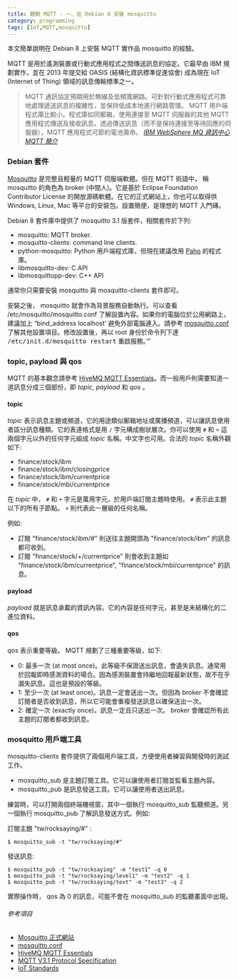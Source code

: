 ```yaml
---
title: 體驗 MQTT - 一、在 Debian 8 安裝 mosquitto
category: programming
tags: [IoT,MQTT,mosquitto]
---
```


本文簡單說明在 Debian 8 上安裝 MQTT 實作品 mosquitto 的經驗。

MQTT 是用於遙測裝置或行動式應用程式之間傳送訊息的協定。它最早由 IBM 規劃實作，並在 2013 年提交給 OASIS (結構化資訊標準促進協會) 成為現在 IoT (Internet of Thing) 領域的訊息傳輸標準之一。

> MQTT 通訊協定預期用於無線及低頻寬網路。可針對行動式應用程式可靠地處理遞送訊息的複雜性，並保持低成本地進行網路管理。 MQTT 用戶端程式庫比較小。程式庫如同郵箱，使用連接至 MQTT 伺服器的其他 MQTT 應用程式傳送及接收訊息。透過傳送訊息（而不是保持連接至等待回應的伺服器），MQTT 應用程式可節約電池壽命。
> <cite><a href="http://www-01.ibm.com/support/knowledgecenter/SSFKSJ_7.5.0/com.ibm.mm.tc.doc/tc00000_.htm?lang=zh-tw">IBM WebSphere MQ 資訊中心 MQTT 簡介</a></cite>

<!--more-->

### Debian 套件

[Mosquitto](http://www.eclipse.org/mosquitto/) 是完整且輕量的 MQTT 伺服端軟體。但在 MQTT 術語中， 稱  mosquitto 的角色為 broker (中間人)。它是基於 Eclipse Foundation Contributor License 的開放源碼軟體。在它的正式網站上，你也可以取得供 Windows, Linux, Mac 等平台的安裝包。設置簡便，是理想的 MQTT 入門磚。

Debian 8 套件庫中提供了 mosquitto 3.1 版套件，相關套件於下列:

* mosquitto: MQTT broker.
* mosquitto-clients: command line clients.
* python-mosquitto: Python 用戶端程式庫，但現在建議改用 [Paho](http://www.eclipse.org/paho/clients/python/) 的程式庫。
* libmosquitto-dev: C API
* libmosquittopp-dev: C++ API

通常你只需要安裝 mosquitto 與 mosquitto-clients 套件即可。

安裝之後， mosquitto 就會作為背景服務自動執行。可以查看 /etc/mosquitto/mosquitto.conf 了解設置內容。如果你的電腦位於公用網路上，建議加上 <q>bind_address localhost<q> 避免外部電腦連入。請參考 [mosquitto.conf](http://mosquitto.org/man/mosquitto-conf-5.html) 了解其他設置項目。修改設置後，再以 root 身份於命令列下達 <kbd>/etc/init.d/mosquitto restart</kbd> 重啟服務。

### topic, payload 與 qos

MQTT 的基本觀念請參考 [HiveMQ MQTT Essentials](http://www.hivemq.com/blog/mqtt-essentials/)。而一般用戶則需要知道一道訊息分成三個部份，即 <dfn>topic</dfn>, <dfn>payload</dfn> 和 <dfn>qos</dfn> 。

#### topic

<dfn>topic</dfn> 表示訊息主題或頻道，它的用途類似郵箱地址或廣播頻道，可以讓訊息使用者區分訊息種類。它的表達格式是用 `/` 字元構成樹狀層次。你可以使用 `#` 和 `+` 這兩個字元以外的任何字元組成 <dfn>topic</dfn> 名稱。中文字也可用。合法的 <dfn>topic</dfn> 名稱外觀如下:

* finance/stock/ibm
* finance/stock/ibm/closingprice
* finance/stock/ibm/currentprice
* finance/stock/mbi/currentprice

在 <dfn>topic</dfn> 中， `#` 和 `+` 字元是萬用字元，於用戶端訂閱主題時使用。 `#` 表示此主題以下的所有子節點。 `+` 則代表此一層級的任何名稱。

例如:

* 訂閱 "finance/stock/ibm/#" 則送往主題開頭為 "finance/stock/ibm" 的訊息都可收到。
* 訂閱 "finance/stock/+/currentprice" 則會收到主題如 "finance/stock/ibm/currentprice", "finance/stock/mbi/currentprice" 的訊息。

#### payload

<dfn>payload</dfn> 就是訊息承載的資訊內容。它的內容是任何字元，甚至是未結構化的二進位資料。

#### qos

<dfn>qos</dfn> 表示重要等級。 MQTT 規劃了三種重要等級，如下:

* 0: 最多一次 (at most once)。此等級不保證送出訊息，會遺失訊息。通常用於回報即時感測資料的場合。因為感測裝置會持繼地回報最新狀態，故不在乎漏失訊息。這也是預設的等級。
* 1: 至少一次 (at least once)。訊息一定會送出一次。但因為 broker 不會確認訂閱者是否收到訊息，所以它可能會重複發送訊息以確保送出一次。
* 2: 確定一次 (exactly once)。訊息一定且只送出一次。 broker 會確認所有此主題的訂閱者都收到訊息。

### mosquitto 用戶端工具

mosquitto-clients 套件提供了兩個用戶端工具，方便使用者練習與開發時的測試工作。

* mosquitto_sub 是主題訂閱工具。它可以讓使用者訂閱並監看主題內容。
* mosquitto_pub 是訊息發送工具。它可以讓使用者送出訊息。

練習時，可以打開兩個終端機視窗，其中一個執行 mosquitto_sub 監聽頻道。另一個執行 mosquitto_pub 了解訊息發送方式。例如:

訂閱主題 "tw/rocksaying/#" :

```term
$ mosquitto_sub -t "tw/rocksaying/#"

```

發送訊息:

```term
$ mosquitto_pub -t "tw/rocksaying" -m "test1" -q 0
$ mosquitto_pub -t "tw/rocksaying/level1" -m "test2" -q 1
$ mosquitto_pub -t "tw/rocksaying/text" -m "test3" -q 2

```

<div class="note">
實際操作時， qos 為 0 的訊息，可能不會在 mosquitto_sub 的監聽畫面中出現。
</div>

###### 參考項目

* [Mosquitto 正式網站](http://www.eclipse.org/mosquitto/)
* [mosquitto.conf](http://mosquitto.org/man/mosquitto-conf-5.html)
* [HiveMQ MQTT Essentials](http://www.hivemq.com/blog/mqtt-essentials/)
* [MQTT V3.1 Protocol Specification](http://public.dhe.ibm.com/software/dw/webservices/ws-mqtt/mqtt-v3r1.html)
* [IoT Standards](http://iot.eclipse.org/standards)
